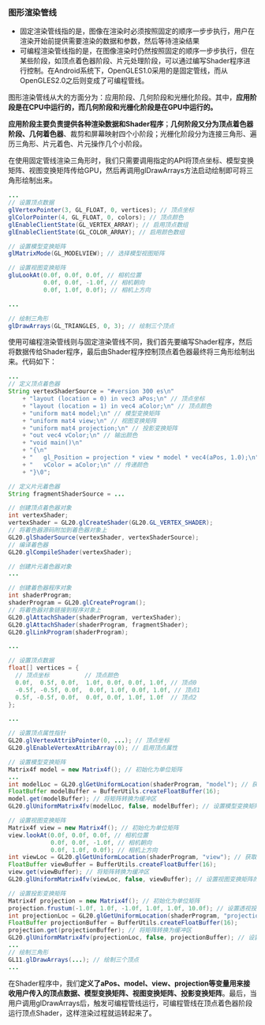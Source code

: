 ### 图形渲染管线 ###

* 固定渲染管线指的是，图像在渲染时必须按照固定的顺序一步步执行，用户在渲染开始前提供需要渲染的数据和参数，然后等待渲染结果
* 可编程渲染管线指的是，在图像渲染时仍然按照固定的顺序一步步执行，但在某些阶段，如顶点着色器阶段、片元处理阶段，可以通过编写Shader程序进行控制。在Android系统下，OpenGLES1.0采用的是固定管线，而从OpenGLES2.0之后则变成了可编程管线。

图形渲染管线从大的方面分为：应用阶段、几何阶段和光栅化阶段。其中，**应用阶段是在CPU中运行的，而几何阶段和光栅化阶段是在GPU中运行的。**

**应用阶段主要负责提供各种渲染数据和Shader程序**；**几何阶段又分为顶点着色器阶段、几何着色器**、裁剪和屏幕映射四个小阶段；光栅化阶段分为连接三角形、遍历三角形、片元着色、片元操作几个小阶段。

在使用固定管线渲染三角形时，我们只需要调用指定的API将顶点坐标、模型变换矩阵、视图变换矩阵传给GPU，然后再调用glDrawArrays方法启动绘制即可将三角形绘制出来。

```java
...
// 设置顶点数据
glVertexPointer(3, GL_FLOAT, 0, vertices); // 顶点坐标
glColorPointer(4, GL_FLOAT, 0, colors); // 顶点颜色
glEnableClientState(GL_VERTEX_ARRAY); // 启用顶点数组
glEnableClientState(GL_COLOR_ARRAY); // 启用颜色数组

// 设置模型变换矩阵
glMatrixMode(GL_MODELVIEW); // 选择模型视图矩阵

// 设置视图变换矩阵
gluLookAt(0.0f, 0.0f, 0.0f, // 相机位置
          0.0f, 0.0f, -1.0f, // 相机朝向
          0.0f, 1.0f, 0.0f); // 相机上方向

...

// 绘制三角形
glDrawArrays(GL_TRIANGLES, 0, 3); // 绘制三个顶点
```

使用可编程渲染管线则与固定渲染管线不同，我们首先要编写Shader程序，然后将数据传给Shader程序，最后由Shader程序控制顶点着色器最终将三角形绘制出来。代码如下：

```java
...
// 定义顶点着色器
String vertexShaderSource = "#version 300 es\n"
    + "layout (location = 0) in vec3 aPos;\n" // 顶点坐标
    + "layout (location = 1) in vec4 aColor;\n" // 顶点颜色
    + "uniform mat4 model;\n" // 模型变换矩阵
    + "uniform mat4 view;\n" // 视图变换矩阵
    + "uniform mat4 projection;\n" // 投影变换矩阵
    + "out vec4 vColor;\n" // 输出颜色
    + "void main()\n"
    + "{\n"
    + "   gl_Position = projection * view * model * vec4(aPos, 1.0);\n" // 计算裁剪空间坐标
    + "   vColor = aColor;\n" // 传递颜色
    + "}\0";

// 定义片元着色器
String fragmentShaderSource = ...

// 创建顶点着色器对象
int vertexShader;
vertexShader = GL20.glCreateShader(GL20.GL_VERTEX_SHADER);
// 将着色器源码附加到着色器对象上
GL20.glShaderSource(vertexShader, vertexShaderSource);
// 编译着色器
GL20.glCompileShader(vertexShader);

// 创建片元着色器对象
...

// 创建着色器程序对象
int shaderProgram;
shaderProgram = GL20.glCreateProgram();
// 将着色器对象链接到程序对象上
GL20.glAttachShader(shaderProgram, vertexShader);
GL20.glAttachShader(shaderProgram, fragmentShader);
GL20.glLinkProgram(shaderProgram);

...

// 设置顶点数据
float[] vertices = {
  // 顶点坐标          // 顶点颜色
  0.0f,  0.5f, 0.0f,  1.0f, 0.0f, 0.0f, 1.0f, // 顶点0
  -0.5f, -0.5f, 0.0f,  0.0f, 1.0f, 0.0f, 1.0f, // 顶点1
  0.5f, -0.5f, 0.0f,  0.0f, 0.0f, 1.0f, 1.0f  // 顶点2
};

...

// 设置顶点属性指针
GL20.glVertexAttribPointer(0, ...); // 顶点坐标
GL20.glEnableVertexAttribArray(0); // 启用顶点属性

// 设置模型变换矩阵
Matrix4f model = new Matrix4f(); // 初始化为单位矩阵
...
int modelLoc = GL20.glGetUniformLocation(shaderProgram, "model"); // 获取模型变换矩阵的统一变量位置
FloatBuffer modelBuffer = BufferUtils.createFloatBuffer(16);
model.get(modelBuffer); // 将矩阵转换为缓冲区
GL20.glUniformMatrix4fv(modelLoc, false, modelBuffer); // 设置模型变换矩阵的值

// 设置视图变换矩阵
Matrix4f view = new Matrix4f(); // 初始化为单位矩阵
view.lookAt(0.0f, 0.0f, 0.0f, // 相机位置
            0.0f, 0.0f, -1.0f, // 相机朝向
            0.0f, 1.0f, 0.0f); // 相机上方向
int viewLoc = GL20.glGetUniformLocation(shaderProgram, "view"); // 获取视图变换矩阵的统一变量位置
FloatBuffer viewBuffer = BufferUtils.createFloatBuffer(16);
view.get(viewBuffer); // 将矩阵转换为缓冲区
GL20.glUniformMatrix4fv(viewLoc, false, viewBuffer); // 设置视图变换矩阵的值

// 设置投影变换矩阵
Matrix4f projection = new Matrix4f(); // 初始化为单位矩阵
projection.frustum(-1.0f, 1.0f, -1.0f, 1.0f, 1.0f, 10.0f); // 设置透视投影
int projectionLoc = GL20.glGetUniformLocation(shaderProgram, "projection"); // 获取投影变换矩阵的统一变量位置
FloatBuffer projectionBuffer = BufferUtils.createFloatBuffer(16);
projection.get(projectionBuffer); // 将矩阵转换为缓冲区
GL20.glUniformMatrix4fv(projectionLoc, false, projectionBuffer); // 设置投影变换矩阵的值
...
// 绘制三角形
GL11.glDrawArrays(...); // 绘制三个顶点
...

```

在Shader程序中，我们**定义了aPos、model、view、projection等变量用来接收用户传入的顶点数据、模型变换矩阵、视图变换矩阵、投影变换矩阵**。最后，当用户调用glDrawArrays后，触发可编程管线运行，可编程管线在顶点着色器阶段运行顶点Shader，这样渲染过程就运转起来了。



